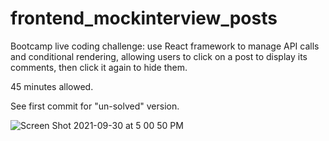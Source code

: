 # frontend_mockinterview_posts

Bootcamp live coding challenge: use React framework to manage API calls and conditional rendering, allowing users to click on a post to display its comments, then click it again to hide them. 

45 minutes allowed. 

See first commit for "un-solved" version.

![Screen Shot 2021-09-30 at 5 00 50 PM](https://user-images.githubusercontent.com/86169488/135535845-70f8274d-e0f4-4eef-a36a-34d6d6710b23.png)
